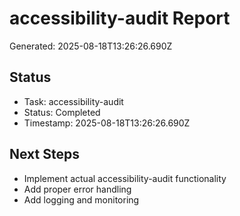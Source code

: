 # accessibility-audit Report

Generated: 2025-08-18T13:26:26.690Z

## Status
- Task: accessibility-audit
- Status: Completed
- Timestamp: 2025-08-18T13:26:26.690Z

## Next Steps
- Implement actual accessibility-audit functionality
- Add proper error handling
- Add logging and monitoring
